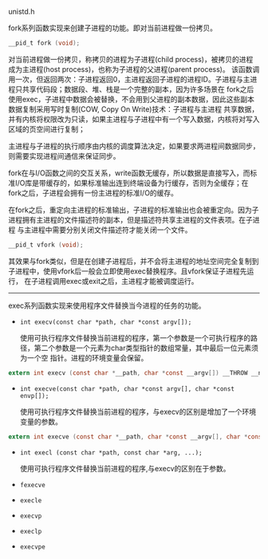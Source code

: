 unistd.h




fork系列函数实现来创建子进程的功能。即对当前进程做一份拷贝。

```c
__pid_t fork (void);
```

对当前进程做一份拷贝，称拷贝的进程为子进程(child process)，被拷贝的进程成为主进程(host process)，也称为子进程的父进程(parent process)。
该函数调用一次，但返回两次：子进程返回0，主进程返回子进程的进程ID。子进程与主进程只共享代码段；数据段、堆、栈是一个完整的副本，因为许多场景在
fork之后使用exec，子进程中数据会被替换，不会用到父进程的副本数据，因此这些副本数据复制采用写时复制(COW, Copy On Write)技术：子进程与主进程
共享数据，并有内核将权限改为只读，如果主进程与子进程中有一个写入数据，内核将对写入区域的页空间进行复制；

主进程与子进程的执行顺序由内核的调度算法决定，如果要求两进程间数据同步，则需要实现进程间通信来保证同步。

fork在与I/O函数之间的交互关系，write函数无缓存，所以数据是直接写入，而标准I/O库是带缓存的，如果标准输出连到终端设备为行缓存，否则为全缓存；在
fork之后，子进程会拥有一份主进程的标准I/O的缓存。

在fork之后，重定向主进程的标准输出，子进程的标准输出也会被重定向。因为子进程拥有主进程的文件描述符的副本，但是描述符共享主进程的文件表项。在子进程
与主进程中需要分别关闭文件描述符才能关闭一个文件。

```c
__pid_t vfork (void);
```

其效果与fork类似，但是在创建子进程后，并不会将主进程的地址空间完全复制到子进程中，使用vfork后一般会立即使用exec替换程序。且vfork保证子进程先运行，
在子进程调用exec或exit之后，主进程才能被调度运行。

---

exec系列函数实现来使用程序文件替换当今进程的任务的功能。

* `int execv(const char *path, char *const argv[]);`

  使用可执行程序文件替换当前进程的程序，第一个参数是一个可执行程序的路径，第二个参数是一个元素为char类型指针的数组常量，其中最后一位元素须为一个空
  指针。进程的环境变量会保留。
  
```c
extern int execv (const char *__path, char *const __argv[]) __THROW __nonnull ((1, 2));
```

* `int execve(const char *path, char *const argv[], char *const envp[]);`

  使用可执行程序文件替换当前进程的程序，与execv的区别是增加了一个环境变量的参数。

```c
extern int execve (const char *__path, char *const __argv[], char *const __envp[]) __THROW __nonnull ((1, 2));
```

* `int execl (const char *path, const char *arg, ...);`

  使用可执行程序文件替换当前进程的程序,与execv的区别在于参数。
  
* `fexecve`
* `execle`
* `execvp`
* `execlp`
* `execvpe`





